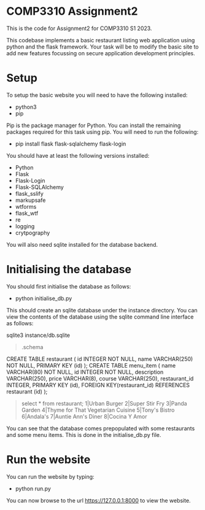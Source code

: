 # COMP3310 Assignment2

This is the code for Assignment2 for COMP3310 S1 2023.

This codebase implements a basic restaurant listing web application using python and the flask framework. Your task will be to modify the basic site to add new features focussing on secure application development principles.

# Setup

To setup the basic website you will need to have the following installed:

- python3
- pip

Pip is the package manager for Python. You can install the remaining packages required for this task using pip. You will need to run the following:

- pip install flask flask-sqlalchemy flask-login

You should have at least the following versions installed:

- Python 
- Flask 
- Flask-Login 
- Flask-SQLAlchemy 
- flask_sslify
- markupsafe
- wtforms 
- flask_wtf
- re
- logging
- crytpography

You will also need sqlite installed for the database backend.

# Initialising the database

You should first initialise the database as follows:

- python initialise_db.py

This should create an sqlite database under the instance directory. You can view the contents of the database using the sqlite command line interface as follows:

sqlite3 instance/db.sqlite

> .schema

CREATE TABLE restaurant (
id INTEGER NOT NULL,
name VARCHAR(250) NOT NULL,
PRIMARY KEY (id)
);
CREATE TABLE menu_item (
name VARCHAR(80) NOT NULL,
id INTEGER NOT NULL,
description VARCHAR(250),
price VARCHAR(8),
course VARCHAR(250),
restaurant_id INTEGER,
PRIMARY KEY (id),
FOREIGN KEY(restaurant_id) REFERENCES restaurant (id)
);

> select \* from restaurant;
> 1|Urban Burger
> 2|Super Stir Fry
> 3|Panda Garden
> 4|Thyme for That Vegetarian Cuisine
> 5|Tony's Bistro
> 6|Andala's
> 7|Auntie Ann's Diner
> 8|Cocina Y Amor

You can see that the database comes prepopulated with some restaurants and some menu items. This is done in the initialise_db.py file.

# Run the website

You can run the website by typing:

- python run.py


You can now browse to the url https://127.0.0.1:8000 to view the website.
